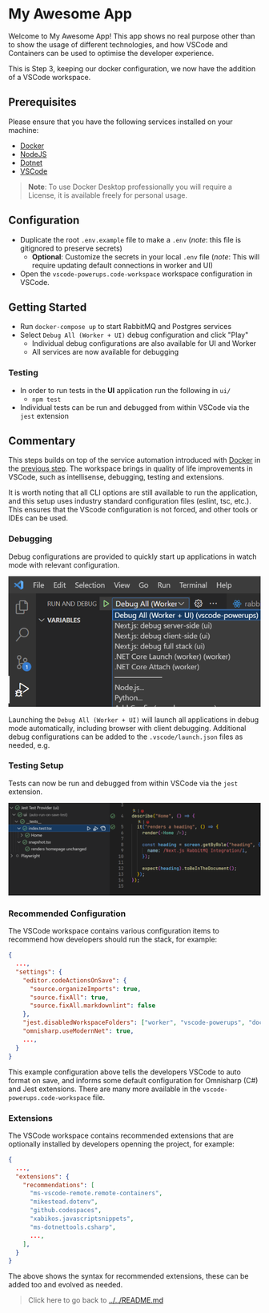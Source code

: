 # My Awesome App

Welcome to My Awesome App! This app shows no real purpose other than to show the usage of different technologies, and how VSCode and Containers can be used to optimise the developer experience.

This is Step 3, keeping our docker configuration, we now have the addition of a VSCode workspace.

## Prerequisites

Please ensure that you have the following services installed on your machine:

- [Docker](https://docs.docker.com/get-docker/)
- [NodeJS](https://nodejs.org/en/download/)
- [Dotnet](https://dotnet.microsoft.com/en-us/download)
- [VSCode](https://code.visualstudio.com/download)

> **Note**: To use Docker Desktop professionally you will require a License, it is available freely for personal usage.

## Configuration

- Duplicate the root `.env.example` file to make a `.env` (*note*: this file is gitignored to preserve secrets)
  - **Optional**: Customize the secrets in your local `.env` file (*note*: This will require updating default connections in worker and UI)
- Open the `vscode-powerups.code-workspace` workspace configuration in VSCode.

## Getting Started

- Run `docker-compose up` to start RabbitMQ and Postgres services
- Select `Debug All (Worker + UI)` debug configuration and click "Play"
  - Individual debug configurations are also available for UI and Worker
  - All services are now available for debugging

### Testing

- In order to run tests in the **UI** application run the following in `ui/`
  - `npm test`
- Individual tests can be run and debugged from within VSCode via the `jest` extension

## Commentary

This steps builds on top of the service automation introduced with [Docker](https://docs.docker.com) in the [previous step](../02-docker/README.md). The workspace brings in quality of life improvements in VSCode, such as intellisense, debugging, testing and extensions.

It is worth noting that all CLI options are still available to run the application, and this setup uses industry standard configuration files (eslint, tsc, etc.). This ensures that the VScode configuration is not forced, and other tools or IDEs can be used.

### Debugging

Debug configurations are provided to quickly start up applications in watch mode with relevant configuration.

![Debug Configuration](../assets/vscode-debug-configurations.png)

Launching the `Debug All (Worker + UI)` will launch all applications in debug mode automatically, including browser with client debugging. Additional debug configurations can be added to the `.vscode/launch.json` files as needed, e.g.

### Testing Setup

Tests can now be run and debugged from within VSCode via the `jest` extension.

![Test Configuration](../assets/vscode-test-configuration.png)

### Recommended Configuration

The VSCode workspace contains various configuration items to recommend how developers should run the stack, for example:

```json
{
  ...,
  "settings": {
    "editor.codeActionsOnSave": {
      "source.organizeImports": true,
      "source.fixAll": true,
      "source.fixAll.markdownlint": false
    },
    "jest.disabledWorkspaceFolders": ["worker", "vscode-powerups", "docs"],
    "omnisharp.useModernNet": true,
    ...,
  }
}
```

This example configuration above tells the developers VSCode to auto format on save, and informs some default configuration for Omnisharp (C#) and Jest extensions. There are many more available in the `vscode-powerups.code-workspace` file.

### Extensions

The VSCode workspace contains recommended extensions that are optionally installed by developers openning the project, for example:

```json
{
  ...,
  "extensions": {
    "recommendations": [
      "ms-vscode-remote.remote-containers",
      "mikestead.dotenv",
      "github.codespaces",
      "xabikos.javascriptsnippets",
      "ms-dotnettools.csharp",
      ...,
    ],
  }
}
```

The above shows the syntax for recommended extensions, these can be added too and evolved as needed.

> Click here to go back to [../../README.md](../../README.md)

